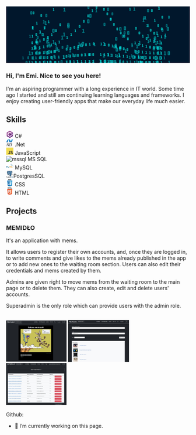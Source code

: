 ![](Baner.jpg)

### Hi, I'm Emi. Nice to see you here!
I'm an aspiring programmer with a long experience in IT world. Some time ago I started and still am continuing learning languages and frameworks. I enjoy creating user-friendly apps that make our everyday life much easier.

## Skills
<img src="https://raw.githubusercontent.com/devicons/devicon/master/icons/csharp/csharp-original.svg" alt="csharp" width="20" height="20"/> C#\
<img src="https://raw.githubusercontent.com/devicons/devicon/master/icons/dot-net/dot-net-original-wordmark.svg" alt="dotnet" width="20" height="20"/> .Net\
<img src="https://raw.githubusercontent.com/devicons/devicon/master/icons/javascript/javascript-original.svg" alt="javascript" width="20" height="20"/> JavaScript\
<img src="https://www.svgrepo.com/show/303229/microsoft-sql-server-logo.svg" alt="mssql" width="20" height="20"/> MS SQL\
 <img src="https://raw.githubusercontent.com/devicons/devicon/master/icons/mysql/mysql-original-wordmark.svg" alt="mysql" width="20" height="20"/> MySQL\
<img src="https://raw.githubusercontent.com/devicons/devicon/master/icons/postgresql/postgresql-original-wordmark.svg" alt="postgresql" width="20" height="20"/>PostgresSQL\
<img src="https://raw.githubusercontent.com/devicons/devicon/master/icons/css3/css3-original-wordmark.svg" alt="css3" width="20" height="20"/>  CSS \
 <img src="https://raw.githubusercontent.com/devicons/devicon/master/icons/html5/html5-original-wordmark.svg" alt="html5" width="20" height="20"/> HTML

 ## Projects
 ### MEMIDŁO 
 It's an application with mems. 

It allows users to register their own accounts, and, once they are logged in, to write comments and give likes to the mems already published in the app or to add new ones to the waiting room section. Users can also edit their credentials and mems created by them.

Admins are given right to move mems from the waiting room to the main page or to delete them. They can also create, edit and delete users' accounts.

Superadmin is the only role which can provide users with the admin role.

\
<img src="https://github.com/emilia-wasilewska/emilia-wasilewska/blob/main/app.JPG" width="33%"/>
<img src="https://github.com/emilia-wasilewska/emilia-wasilewska/blob/main/usersprofile.JPG" width="33%"/>
<img src="https://github.com/emilia-wasilewska/emilia-wasilewska/blob/main/adminspanel.JPG" width="33%"/>

Github: 
- 🔭 I’m currently working on this page. 






